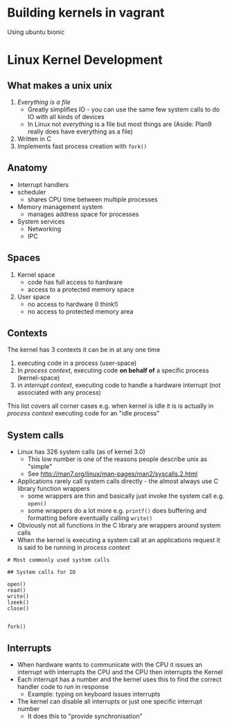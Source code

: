 # Building kernels in vagrant

Using ubuntu bionic

# Linux Kernel Development

## What makes a unix unix

1. _Everything is a file_
    * Greatly simplifies IO - you can use the same few system calls to do IO with all kinds of devices
    * In Linux not _everything_ is a file but most things are (Aside: Plan9 really does have everything as a file)
2. Written in C
3. Implements fast process creation with `fork()`

## Anatomy

* Interrupt handlers
* scheduler
    * shares CPU time between multiple processes
* Memory management system
    * manages address space for processes
* System services
    * Networking
    * IPC

## Spaces

1. Kernel space
    * code has full access to hardware
    * access to a protected memory space
2. User space
    * no access to hardware (I think!)
    * no access to protected memory area

## Contexts

The kernel has 3 contexts it can be in at any one time

1. executing code in a process (user-space)
2. In _process context_, executing code **on behalf of** a specific process (kernel-space)
3. in _interrupt context_, executing code to handle a hardware interrupt (not associated with any process)

This list covers all corner cases e.g. when kernel is idle it is is actually in _process context_ executing code for an "idle process"

## System calls

* Linux has 326 system calls (as of kernel 3.0)
    * This low number is one of the reasons people describe unix as "simple"
    * See http://man7.org/linux/man-pages/man2/syscalls.2.html
* Applications rarely call system calls directly - the almost always use C library function wrappers
    * some wrappers are thin and basically just invoke the system call e.g. `open()`
    * some wrappers do a lot more e.g. `printf()` does buffering and formatting before eventually calling `write()`
* Obviously not all functions in the C library are wrappers around system calls
* When the kernel is executing a system call at an applications request it is said to be running in _process context_

```
# Most commonly used system calls

## System calls for IO

open()
read()
write()
lseek()
close()


fork()
```

## Interrupts

* When hardware wants to communicate with the CPU it issues an interrupt with interrupts the CPU and the CPU then interrupts the Kernel
* Each interrupt has a number and the kernel uses this to find the correct handler code to run in response
    * Example: typing on keyboard issues interrupts
* The kernel can disable all interrupts or just one specific interrupt number
    * It does this to "provide synchronisation"

